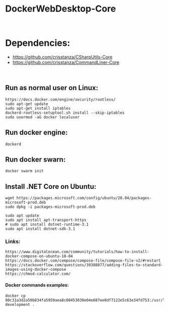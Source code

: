DockerWebDesktop-Core
=====================

<br>

# Dependencies:

 - https://github.com/crisstanza/CSharpUtils-Core
 - https://github.com/crisstanza/CommandLiner-Core

<br>

## Run as normal user on Linux:

	https://docs.docker.com/engine/security/rootless/
	sudo apt-get update
	sudo apt-get install iptables
	dockerd-rootless-setuptool.sh install --skip-iptables
	sudo usermod -aG docker localuser


## Run docker engine:

	dockerd


## Run docker swarn:

	docker swarm init



## Install .NET Core on Ubuntu:

	wget https://packages.microsoft.com/config/ubuntu/20.04/packages-microsoft-prod.deb
	sudo dpkg -i packages-microsoft-prod.deb

	sudo apt update
	sudo apt install apt-transport-https
	# sudo apt install dotnet-runtime-3.1
	sudo apt install dotnet-sdk-3.1


### Links:

	https://www.digitalocean.com/community/tutorials/how-to-install-docker-compose-on-ubuntu-18-04
	https://docs.docker.com/compose/compose-file/compose-file-v2/#restart
	https://stackoverflow.com/questions/39388877/adding-files-to-standard-images-using-docker-compose
	https://chmod-calculator.com/


#### Docker commands examples:

	docker cp 90c31a3d2a50b834fa5959aea8c08453030e04e687ee0df7122e5c63e34fd753:/usr/local/etc/php/php.ini-development .
